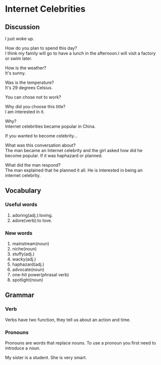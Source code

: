 # Internet Celebrities
## Discussion
I just woke up.

How do you plan to spend this day?  
I think my family will go to have a lunch in the afternoon.I will visit a factory or swim later.  

How is the weather?  
It's sunny.  

Was is the temperature?  
It's 29 degrees Celsius.  

You can chose not to work?  

Why did you choose this title?  
I am interested in it.  

Why?  
Internet celebrities became popular in China.  

If you wanted to become celebrity...

What was this conversation about?  
The man became an Internet celebrity and the girl asked how did he become popular. If it was haphazard or planned.   

What did the man respond?  
The man explained that he planned it all. He is interested in being an internet celebrity.  

## Vocabulary
### Useful words
1. adoring(adj.):loving.
1. adore(verb):to love.

### New words
1. mainstream(noun)
1. niche(noun)
1. stuffy(adj.)
1. wacky(adj.)
1. haphazard(adj.)
1. advocate(noun)
1. one-hit power(phrasal verb)
1. spotlight(noun)


## Grammar
### Verb 
Verbs have two function, they tell us about an action and time.  

### Pronouns
Pronouns are words that replace nouns. To use a pronoun you first need to introduce a noun.  

My sister is a student. She is very smart.  
